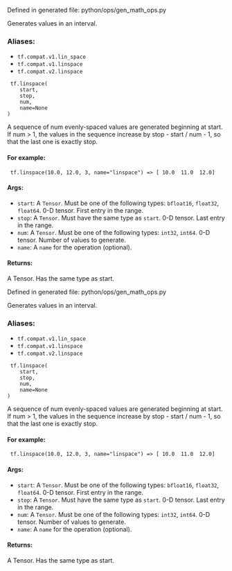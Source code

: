 
Defined in generated file: python/ops/gen_math_ops.py

Generates values in an interval.
### Aliases:
- `tf.compat.v1.lin_space`
- `tf.compat.v1.linspace`
- `tf.compat.v2.linspace`

```
 tf.linspace(
    start,
    stop,
    num,
    name=None
)
```

A sequence of num evenly-spaced values are generated beginning at start. If num > 1, the values in the sequence increase by stop - start / num - 1, so that the last one is exactly stop.
#### For example:

```
 tf.linspace(10.0, 12.0, 3, name="linspace") => [ 10.0  11.0  12.0]
```
#### Args:
- `start`: A `Tensor`. Must be one of the following types: `bfloat16`, `float32`, `float64`. 0-D tensor. First entry in the range.
- `stop`: A `Tensor`. Must have the same type as `start`. 0-D tensor. Last entry in the range.
- `num`: A `Tensor`. Must be one of the following types: `int32`, `int64`. 0-D tensor. Number of values to generate.
- `name`: A `name` for the operation (optional).
#### Returns:

A Tensor. Has the same type as start.

Defined in generated file: python/ops/gen_math_ops.py

Generates values in an interval.
### Aliases:
- `tf.compat.v1.lin_space`
- `tf.compat.v1.linspace`
- `tf.compat.v2.linspace`

```
 tf.linspace(
    start,
    stop,
    num,
    name=None
)
```

A sequence of num evenly-spaced values are generated beginning at start. If num > 1, the values in the sequence increase by stop - start / num - 1, so that the last one is exactly stop.
#### For example:

```
 tf.linspace(10.0, 12.0, 3, name="linspace") => [ 10.0  11.0  12.0]
```
#### Args:
- `start`: A `Tensor`. Must be one of the following types: `bfloat16`, `float32`, `float64`. 0-D tensor. First entry in the range.
- `stop`: A `Tensor`. Must have the same type as `start`. 0-D tensor. Last entry in the range.
- `num`: A `Tensor`. Must be one of the following types: `int32`, `int64`. 0-D tensor. Number of values to generate.
- `name`: A `name` for the operation (optional).
#### Returns:

A Tensor. Has the same type as start.
